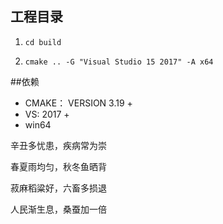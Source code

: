 
## 工程目录


1. `cd build`

2. `cmake .. -G "Visual Studio 15 2017" -A x64`

##依赖

* CMAKE： VERSION 3.19 +
* VS:     2017 +
* win64


辛丑多忧患，疾病常为崇 
 
春夏雨均匀，秋冬鱼晒背

菽麻稻粱好，六畜多损退

人民渐生息，桑蚕加一倍
